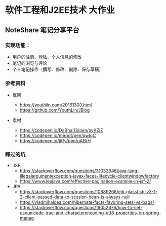 #  软件工程和J2EE技术 大作业

## NoteShare 笔记分享平台

### 实现功能：
* 用户的注册、登陆、个人信息的修改
* 笔记的浏览与评论
* 个人笔记操作（撰写、修改、删除、保存草稿）

###  参考资料

* 框架

  * https://youthlin.com/20161300.html
  * https://github.com/YouthLin/JBlog

* 素材

  * https://codepen.io/DaBhai13/pen/pvKZjZ
  * https://codepen.io/miroot/pen/qwIgC
  * https://codepen.io/jiffy/pen/uAEkH

### 踩过的坑

* JSF
  * https://stackoverflow.com/questions/31033946/java-lang-illegalargumentexception-javax-faces-lifecycle-clientwindowfactory
  * https://www.jeejava.com/effective-pagination-example-in-jsf-2/
* JPA
  * https://stackoverflow.com/questions/10889268/ejb-glassfish-v3-1-2-client-passed-data-to-session-bean-is-always-null
  * https://vladmihalcea.com/hibernate-facts-favoring-sets-vs-bags/
  * https://stackoverflow.com/questions/19052676/how-to-set-useunicode-true-and-characterencoding-utf8-properties-on-spring-manag


